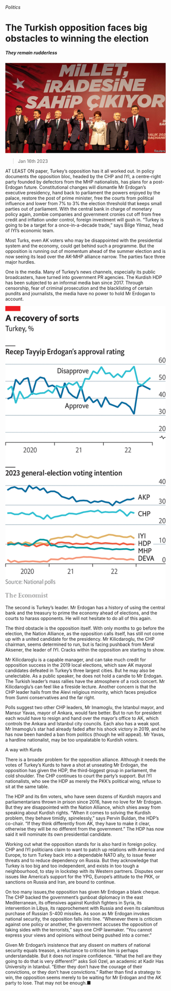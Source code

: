 ###### Politics

# The Turkish opposition faces big obstacles to winning the election 

##### They remain rudderless 

![image](images/20230121_SRP514.jpg) 

> Jan 16th 2023 

AT LEAST ON paper, Turkey’s opposition has it all worked out. In policy documents the opposition bloc, headed by the CHP and IYI, a centre-right party founded by defectors from the MHP nationalists, has plans for a post-Erdogan future. Constitutional changes will dismantle Mr Erdogan’s executive presidency, hand back to parliament the powers enjoyed by the palace, restore the post of prime minister, free the courts from political influence and lower from 7% to 3% the election threshold that keeps small parties out of parliament. With the central bank in charge of monetary policy again, zombie companies and government cronies cut off from free credit and inflation under control, foreign investment will gush in. “Turkey is going to be a target for a once-in-a-decade trade,” says Bilge Yilmaz, head of IYI’s economic team.

Most Turks, even AK voters who may be disappointed with the presidential system and the economy, could get behind such a programme. But the opposition is running out of momentum ahead of the summer election and is now seeing its lead over the AK-MHP alliance narrow. The parties face three major hurdles.

One is the media. Many of Turkey’s news channels, especially its public broadcasters, have turned into government PR agencies. The Kurdish HDP has been subjected to an informal media ban since 2017. Through censorship, fear of criminal prosecution and the blacklisting of certain pundits and journalists, the media have no power to hold Mr Erdogan to account.

![image](images/20230121_SRC203.png) 


The second is Turkey’s leader. Mr Erdogan has a history of using the central bank and the treasury to prime the economy ahead of elections, and the courts to harass opponents. He will not hesitate to do all of this again. 

The third obstacle is the opposition itself. With only months to go before the election, the Nation Alliance, as the opposition calls itself, has still not come up with a united candidate for the presidency. Mr Kilicdaroglu, the CHP chairman, seems determined to run, but is facing pushback from Meral Aksener, the leader of IYI. Cracks within the opposition are starting to show.

Mr Kilicdaroglu is a capable manager, and can take much credit for opposition success in the 2019 local elections, which saw AK mayoral candidates defeated in Turkey’s three largest cities. But he may also be unelectable. As a public speaker, he does not hold a candle to Mr Erdogan. The Turkish leader’s mass rallies have the atmosphere of a rock concert. Mr Kilicdaroglu’s can feel like a fireside lecture. Another concern is that the CHP leader hails from the Alevi religious minority, which faces prejudice from Sunni conservatives and the far right. 

Polls suggest two other CHP leaders, Mr Imamoglu, the Istanbul mayor, and Mansur Yavas, mayor of Ankara, would fare better. But to run for president each would have to resign and hand over the mayor’s office to AK, which controls the Ankara and Istanbul city councils. Each also has a weak spot. Mr Imamoglu’s star had already faded after his shock victory in 2019, and he has now been handed a ban from politics (though he will appeal). Mr Yavas, a hardline nationalist, may be too unpalatable to Kurdish voters.

A way with Kurds

There is a broader problem for the opposition alliance. Although it needs the votes of Turkey’s Kurds to have a shot at unseating Mr Erdogan, the opposition has given the HDP, the third-biggest group in parliament, the cold shoulder. The CHP continues to court the party’s support. But IYI nationalists, who see the HDP as merely the PKK’s political wing, refuse to sit at the same table. 

The HDP and its 6m voters, who have seen dozens of Kurdish mayors and parliamentarians thrown in prison since 2016, have no love for Mr Erdogan. But they are disappointed with the Nation Alliance, which shies away from speaking about Kurdish rights. “When it comes to solving the Kurdish problem, they behave timidly, spinelessly,” says Pervin Buldan, the HDP’s co-chair. “If they think differently from AK, they have to make it clear, otherwise they will be no different from the government.” The HDP has now said it will nominate its own presidential candidate.

Working out what the opposition stands for is also hard in foreign policy. CHP and IYI politicians claim to want to patch up relations with America and Europe, to turn Turkey back into a dependable NATO ally, to issue fewer threats and to reduce dependency on Russia. But they acknowledge that Turkey is too big and too independent, and exists in too tough a neighbourhood, to stay in lockstep with its Western partners. Disputes over issues like America’s support for the YPG, Europe’s attitude to the PKK, or sanctions on Russia and Iran, are bound to continue.

On too many issues,the opposition has given Mr Erdogan a blank cheque. The CHP backed the government’s gunboat diplomacy in the east Mediterranean, its offensives against Kurdish fighters in Syria, its intervention in Libya, its rapprochement with Russia and even its calamitous purchase of Russian S-400 missiles. As soon as Mr Erdogan invokes national security, the opposition falls into line. “Whenever there is criticism against one policy or another, the government accuses the opposition of taking sides with the terrorists,” says one CHP lawmaker. “You cannot express your views and opinions without being pushed into a corner.”

Given Mr Erdogan’s insistence that any dissent on matters of national security equals treason, a reluctance to criticise him is perhaps understandable. But it does not inspire confidence. “What the hell are they going to do that is very different?” asks Soli Ozel, an academic at Kadir Has University in Istanbul. “Either they don’t have the courage of their convictions, or they don’t have convictions.” Rather than find a strategy to win, the opposition seems merely to be waiting for Mr Erdogan and the AK party to lose. That may not be enough.■

